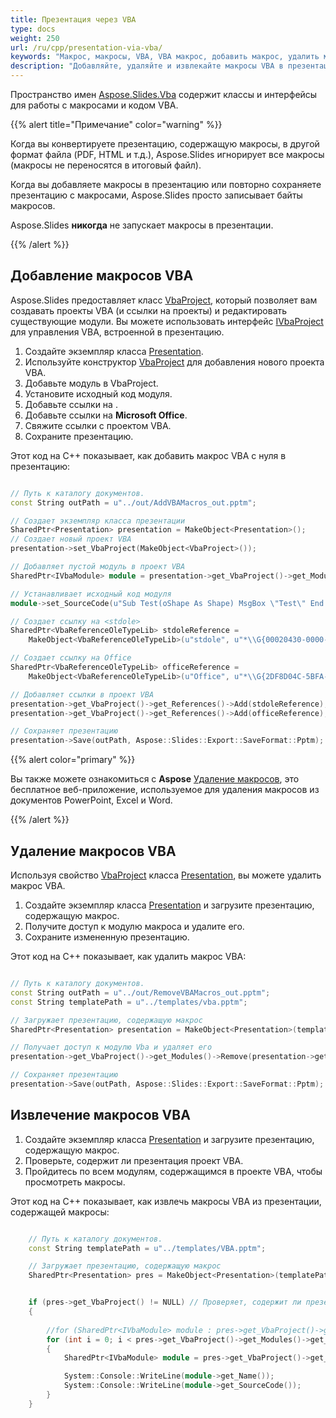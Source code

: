 ```yaml
---
title: Презентация через VBA
type: docs
weight: 250
url: /ru/cpp/presentation-via-vba/
keywords: "Макрос, макросы, VBA, VBA макрос, добавить макрос, удалить макрос, добавить VBA, удалить VBA, извлечь макрос, извлечь VBA, макрос PowerPoint, презентация PowerPoint, C++, CPP, Aspose.Slides для C++"
description: "Добавляйте, удаляйте и извлекайте макросы VBA в презентациях PowerPoint на C++"
---
```


Пространство имен [Aspose.Slides.Vba](https://reference.aspose.com/slides/cpp/namespace/aspose.slides.vba/) содержит классы и интерфейсы для работы с макросами и кодом VBA.

{{% alert title="Примечание" color="warning" %}} 

Когда вы конвертируете презентацию, содержащую макросы, в другой формат файла (PDF, HTML и т.д.), Aspose.Slides игнорирует все макросы (макросы не переносятся в итоговый файл).

Когда вы добавляете макросы в презентацию или повторно сохраняете презентацию с макросами, Aspose.Slides просто записывает байты макросов.

Aspose.Slides **никогда** не запускает макросы в презентации.

{{% /alert %}}

## **Добавление макросов VBA**

Aspose.Slides предоставляет класс [VbaProject](https://reference.aspose.com/slides/cpp/class/aspose.slides.vba.vba_project), который позволяет вам создавать проекты VBA (и ссылки на проекты) и редактировать существующие модули. Вы можете использовать интерфейс [IVbaProject](https://reference.aspose.com/slides/cpp/class/aspose.slides.vba.i_vba_project/) для управления VBA, встроенной в презентацию.

1. Создайте экземпляр класса [Presentation](https://reference.aspose.com/slides/cpp/class/aspose.slides.presentation).
1. Используйте конструктор [VbaProject](https://reference.aspose.com/slides/cpp/class/aspose.slides.vba.vba_project#a01b7a0287df8a75f2f8d85185f3e197b) для добавления нового проекта VBA.
1. Добавьте модуль в VbaProject.
1. Установите исходный код модуля.
1. Добавьте ссылки на <stdole>.
1. Добавьте ссылки на **Microsoft Office**.
1. Свяжите ссылки с проектом VBA.
1. Сохраните презентацию.

Этот код на C++ показывает, как добавить макрос VBA с нуля в презентацию: 

```c++

// Путь к каталогу документов.
const String outPath = u"../out/AddVBAMacros_out.pptm";

// Создает экземпляр класса презентации
SharedPtr<Presentation> presentation = MakeObject<Presentation>();
// Создает новый проект VBA
presentation->set_VbaProject(MakeObject<VbaProject>());

// Добавляет пустой модуль в проект VBA
SharedPtr<IVbaModule> module = presentation->get_VbaProject()->get_Modules()->AddEmptyModule(u"Module");

// Устанавливает исходный код модуля
module->set_SourceCode(u"Sub Test(oShape As Shape) MsgBox \"Test\" End Sub");

// Создает ссылку на <stdole>
SharedPtr<VbaReferenceOleTypeLib> stdoleReference =
	MakeObject<VbaReferenceOleTypeLib>(u"stdole", u"*\\G{00020430-0000-0000-C000-000000000046}#2.0#0#C:\\Windows\\system32\\stdole2.tlb#OLE Automation");

// Создает ссылку на Office
SharedPtr<VbaReferenceOleTypeLib> officeReference =
	MakeObject<VbaReferenceOleTypeLib>(u"Office", u"*\\G{2DF8D04C-5BFA-101B-BDE5-00AA0044DE52}#2.0#0#C:\\Program Files\\Common Files\\Microsoft Shared\\OFFICE14\\MSO.DLL#Microsoft Office 14.0 Object Library");

// Добавляет ссылки в проект VBA
presentation->get_VbaProject()->get_References()->Add(stdoleReference);
presentation->get_VbaProject()->get_References()->Add(officeReference);

// Сохраняет презентацию
presentation->Save(outPath, Aspose::Slides::Export::SaveFormat::Pptm);

```

{{% alert color="primary" %}} 

Вы также можете ознакомиться с **Aspose** [Удаление макросов](https://products.aspose.app/slides/remove-macros), это бесплатное веб-приложение, используемое для удаления макросов из документов PowerPoint, Excel и Word. 

{{% /alert %}} 

## **Удаление макросов VBA**

Используя свойство [VbaProject](https://reference.aspose.com/slides/cpp/class/aspose.slides.presentation#ac9554082a2ac5ed57adf6012c90da5f4) класса [Presentation](https://reference.aspose.com/slides/cpp/class/aspose.slides.presentation), вы можете удалить макрос VBA.

1. Создайте экземпляр класса [Presentation](https://reference.aspose.com/slides/cpp/class/aspose.slides.presentation) и загрузите презентацию, содержащую макрос.
1. Получите доступ к модулю макроса и удалите его.
1. Сохраните измененную презентацию.

Этот код на C++ показывает, как удалить макрос VBA: 

```c++

// Путь к каталогу документов.
const String outPath = u"../out/RemoveVBAMacros_out.pptm";
const String templatePath = u"../templates/vba.pptm";

// Загружает презентацию, содержащую макрос
SharedPtr<Presentation> presentation = MakeObject<Presentation>(templatePath);

// Получает доступ к модулю Vba и удаляет его 
presentation->get_VbaProject()->get_Modules()->Remove(presentation->get_VbaProject()->get_Modules()->idx_get(0));

// Сохраняет презентацию
presentation->Save(outPath, Aspose::Slides::Export::SaveFormat::Pptm);

```

## **Извлечение макросов VBA**

1. Создайте экземпляр класса [Presentation](https://reference.aspose.com/slides/cpp/class/aspose.slides.presentation) и загрузите презентацию, содержащую макрос.
2. Проверьте, содержит ли презентация проект VBA.
3. Пройдитесь по всем модулям, содержащимся в проекте VBA, чтобы просмотреть макросы.

Этот код на C++ показывает, как извлечь макросы VBA из презентации, содержащей макросы: 

```c++

	// Путь к каталогу документов.
	const String templatePath = u"../templates/VBA.pptm";

	// Загружает презентацию, содержащую макрос
	SharedPtr<Presentation> pres = MakeObject<Presentation>(templatePath);


	if (pres->get_VbaProject() != NULL) // Проверяет, содержит ли презентация проект VBA
	{
		
		//for (SharedPtr<IVbaModule> module : pres->get_VbaProject()->get_Modules())
		for (int i = 0; i < pres->get_VbaProject()->get_Modules()->get_Count(); i++)
		{
			SharedPtr<IVbaModule> module = pres->get_VbaProject()->get_Modules()->idx_get(i);

			System::Console::WriteLine(module->get_Name());
			System::Console::WriteLine(module->get_SourceCode());
		}
	}
```